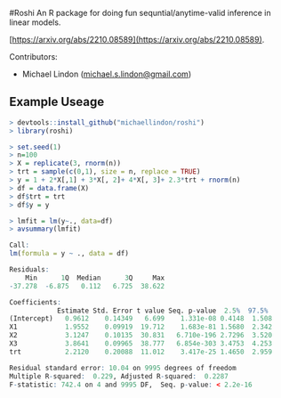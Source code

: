 #Roshi
An R package for doing fun sequntial/anytime-valid inference in linear models.

[https://arxiv.org/abs/2210.08589](https://arxiv.org/abs/2210.08589).

Contributors:
- Michael Lindon (michael.s.lindon@gmail.com)

## Example Useage
```R
> devtools::install_github("michaellindon/roshi")
> library(roshi)

> set.seed(1)
> n=100
> X = replicate(3, rnorm(n))
> trt = sample(c(0,1), size = n, replace = TRUE)
> y = 1 + 2*X[,1] + 3*X[, 2]+ 4*X[, 3]+ 2.3*trt + rnorm(n)
> df = data.frame(X)
> df$trt = trt
> df$y = y

> lmfit = lm(y~., data=df)
> avsummary(lmfit)

Call:
lm(formula = y ~ ., data = df)

Residuals:
    Min      1Q  Median      3Q     Max 
-37.278  -6.875   0.112   6.725  38.622 

Coefficients:
            Estimate Std. Error t value Seq. p-value  2.5%  97.5% 
(Intercept)   0.9612    0.14349   6.699    1.331e-08 0.4148  1.508
X1            1.9552    0.09919  19.712    1.683e-81 1.5680  2.342
X2            3.1247    0.10135  30.831   6.710e-196 2.7296  3.520
X3            3.8641    0.09965  38.777   6.854e-303 3.4753  4.253
trt           2.2120    0.20088  11.012    3.417e-25 1.4650  2.959

Residual standard error: 10.04 on 9995 degrees of freedom
Multiple R-squared:  0.229,	Adjusted R-squared:  0.2287 
F-statistic: 742.4 on 4 and 9995 DF,  Seq. p-value: < 2.2e-16
```
